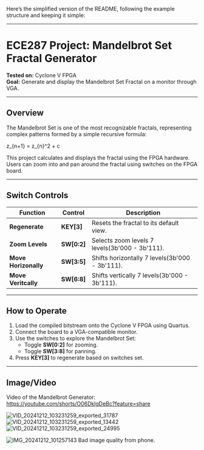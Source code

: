 Here’s the simplified version of the README, following the example structure and keeping it simple:

---

# **ECE287 Project: Mandelbrot Set Fractal Generator**

**Tested on:** Cyclone V FPGA  
**Goal:** Generate and display the Mandelbrot Set Fractal on a monitor through VGA.  

---

## **Overview**
The Mandelbrot Set is one of the most recognizable fractals, representing complex patterns formed by a simple recursive formula:

z_{n+1} = z_{n}^2 + c

This project calculates and displays the fractal using the FPGA hardware. Users can zoom into and pan around the fractal using switches on the FPGA board.

---

## **Switch Controls**
| **Function**         | **Control**  | **Description**                               |
|----------------------|--------------|-----------------------------------------------|
| **Regenerate**       | **KEY[3]**   | Resets the fractal to its default view.       |
| **Zoom Levels**      | **SW[0:2]**  | Selects zoom levels 7 levels(3b'000 - 3b'111).|
| **Move Horizonally** | **SW[3:5]**  | Shifts horizontally 7 levels(3b'000 - 3b'111).|
| **Move Veritcally**  | **SW[6:8]**  | Shifts vertically 7 levels(3b'000 - 3b'111).  |

---

## **How to Operate**
1. Load the compiled bitstream onto the Cyclone V FPGA using Quartus.
2. Connect the board to a VGA-compatible monitor.
3. Use the switches to explore the Mandelbrot Set:
   - Toggle **SW[0:2]** for zooming.
   - Toggle **SW[3:8]** for panning.
4. Press **KEY[3]** to regenerate based on switches set.

---

## **Image/Video**

Video of the Mandelbrot Generator: https://youtube.com/shorts/O06DklgDeBc?feature=share

![VID_20241212_103231259_exported_31787](https://github.com/user-attachments/assets/2676c140-907c-486b-888e-fe6a68a5c0da)
![VID_20241212_103231259_exported_13442](https://github.com/user-attachments/assets/8da0a9e2-6b52-450e-aed8-7cb7c46cdf4f)
![VID_20241212_103231259_exported_24995](https://github.com/user-attachments/assets/f34f0f41-3b91-479c-8d2d-eaf5d4b0567b)

![IMG_20241212_101257143](https://github.com/user-attachments/assets/6faea78a-ed24-44f0-8f44-33edefd6d289)
Bad image quality from phone.
